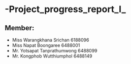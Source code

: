 # -Project_progress_report_I_

## Member:
* Miss Warangkhana Srichan 6188096
* Miss Napat Boongaree 6488001
* Mr. Yotsapat Tanprathumwong 6488099
* Mr. Kongphob Wutthiumphol 6488149
